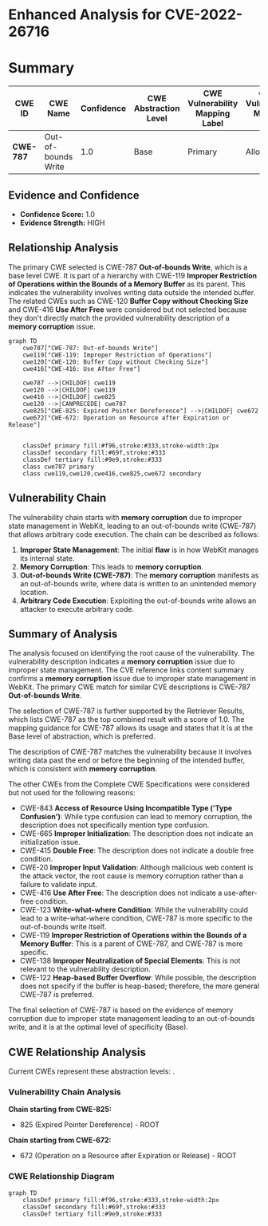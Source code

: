 # Enhanced Analysis for CVE-2022-26716

# Summary
| CWE ID | CWE Name | Confidence | CWE Abstraction Level | CWE Vulnerability Mapping Label | CWE-Vulnerability Mapping Notes |
|---|---|---|---|---|---|
| **CWE-787** | Out-of-bounds Write | 1.0 | Base | Primary | Allowed |

## Evidence and Confidence

*   **Confidence Score:** 1.0
*   **Evidence Strength:** HIGH

## Relationship Analysis
The primary CWE selected is CWE-787 **Out-of-bounds Write**, which is a base level CWE. It is part of a hierarchy with CWE-119 **Improper Restriction of Operations within the Bounds of a Memory Buffer** as its parent. This indicates the vulnerability involves writing data outside the intended buffer. The related CWEs such as CWE-120 **Buffer Copy without Checking Size** and CWE-416 **Use After Free** were considered but not selected because they don't directly match the provided vulnerability description of a **memory corruption** issue.

```mermaid
graph TD
    cwe787["CWE-787: Out-of-bounds Write"]
    cwe119["CWE-119: Improper Restriction of Operations"]
    cwe120["CWE-120: Buffer Copy without Checking Size"]
    cwe416["CWE-416: Use After Free"]
    
    cwe787 -->|CHILDOF| cwe119
    cwe120 -->|CHILDOF| cwe119
    cwe416 -->|CHILDOF| cwe825
    cwe120 -->|CANPRECEDE| cwe787
    cwe825["CWE-825: Expired Pointer Dereference"] -->|CHILDOF| cwe672
    cwe672["CWE-672: Operation on Resource after Expiration or Release"]

    
    classDef primary fill:#f96,stroke:#333,stroke-width:2px
    classDef secondary fill:#69f,stroke:#333
    classDef tertiary fill:#9e9,stroke:#333
    class cwe787 primary
    class cwe119,cwe120,cwe416,cwe825,cwe672 secondary
```

## Vulnerability Chain
The vulnerability chain starts with **memory corruption** due to improper state management in WebKit, leading to an out-of-bounds write (CWE-787) that allows arbitrary code execution. The chain can be described as follows:

1.  **Improper State Management**: The initial **flaw** is in how WebKit manages its internal state.
2.  **Memory Corruption**: This leads to **memory corruption**.
3.  **Out-of-bounds Write (CWE-787)**: The **memory corruption** manifests as an out-of-bounds write, where data is written to an unintended memory location.
4.  **Arbitrary Code Execution**: Exploiting the out-of-bounds write allows an attacker to execute arbitrary code.

## Summary of Analysis
The analysis focused on identifying the root cause of the vulnerability. The vulnerability description indicates a **memory corruption** issue due to improper state management. The CVE reference links content summary confirms a **memory corruption** issue due to improper state management in WebKit. The primary CWE match for similar CVE descriptions is CWE-787 **Out-of-bounds Write**.

The selection of CWE-787 is further supported by the Retriever Results, which lists CWE-787 as the top combined result with a score of 1.0. The mapping guidance for CWE-787 allows its usage and states that it is at the Base level of abstraction, which is preferred.

The description of CWE-787 matches the vulnerability because it involves writing data past the end or before the beginning of the intended buffer, which is consistent with **memory corruption**.

The other CWEs from the Complete CWE Specifications were considered but not used for the following reasons:

*   CWE-843 **Access of Resource Using Incompatible Type ('Type Confusion')**: While type confusion can lead to memory corruption, the description does not specifically mention type confusion.
*   CWE-665 **Improper Initialization**: The description does not indicate an initialization issue.
*   CWE-415 **Double Free**: The description does not indicate a double free condition.
*   CWE-20 **Improper Input Validation**: Although malicious web content is the attack vector, the root cause is memory corruption rather than a failure to validate input.
*   CWE-416 **Use After Free**: The description does not indicate a use-after-free condition.
*   CWE-123 **Write-what-where Condition**: While the vulnerability could lead to a write-what-where condition, CWE-787 is more specific to the out-of-bounds write itself.
*   CWE-119 **Improper Restriction of Operations within the Bounds of a Memory Buffer**: This is a parent of CWE-787, and CWE-787 is more specific.
*   CWE-138 **Improper Neutralization of Special Elements**: This is not relevant to the vulnerability description.
*   CWE-122 **Heap-based Buffer Overflow**: While possible, the description does not specify if the buffer is heap-based; therefore, the more general CWE-787 is preferred.

The final selection of CWE-787 is based on the evidence of memory corruption due to improper state management leading to an out-of-bounds write, and it is at the optimal level of specificity (Base).


## CWE Relationship Analysis

Current CWEs represent these abstraction levels: .


### Vulnerability Chain Analysis

**Chain starting from CWE-825:**
- 825 (Expired Pointer Dereference) - ROOT


**Chain starting from CWE-672:**
- 672 (Operation on a Resource after Expiration or Release) - ROOT



### CWE Relationship Diagram

```mermaid
graph TD
    classDef primary fill:#f96,stroke:#333,stroke-width:2px
    classDef secondary fill:#69f,stroke:#333
    classDef tertiary fill:#9e9,stroke:#333
```
